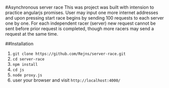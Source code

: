 #Asynchronous server race
This was project was built with intension to practice angularjs promises. User may input one more internet addresses
and upon pressing start race begins by sending 100 requests to each server one by one. For each independent racer (server) new request cannot be sent before prior request is completed, though more racers may send a request at the same time.

##Installation

1.  `git clone https://github.com/Rejns/server-race.git`
2. `cd server-race`
3. `npm install`
4. `cd js`
5. `node proxy.js`
4. user your browser and visit `http://localhost:4000/`
